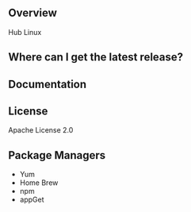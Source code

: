 ## Overview ##
Hub Linux

## Where can I get the latest release? ##

## Documentation ##


## License ##
Apache License 2.0


## Package Managers ##
- Yum
- Home Brew
- npm
- appGet